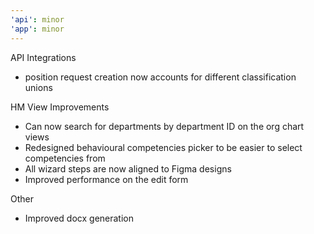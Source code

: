 ```yaml
---
'api': minor
'app': minor
---
```


API Integrations

- position request creation now accounts for different classification unions

HM View Improvements

- Can now search for departments by department ID on the org chart views
- Redesigned behavioural competencies picker to be easier to select competencies from
- All wizard steps are now aligned to Figma designs
- Improved performance on the edit form

Other

- Improved docx generation
